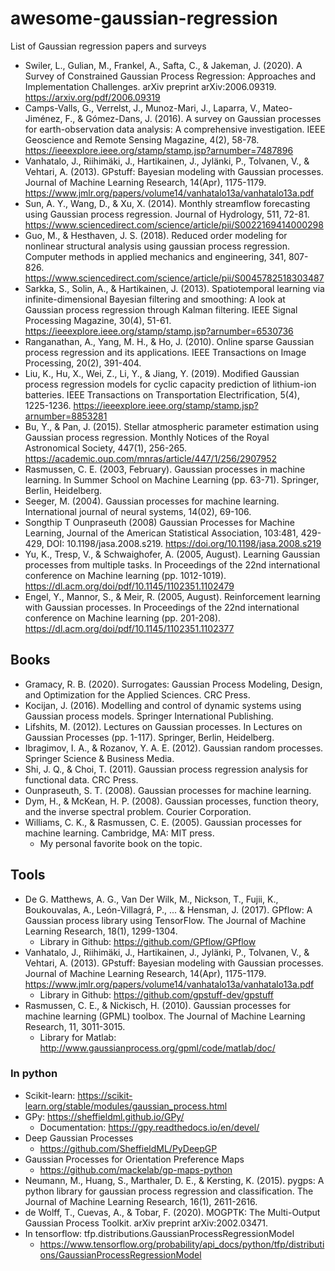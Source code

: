# awesome-gaussian-regression

List of Gaussian regression papers and surveys

* Swiler, L., Gulian, M., Frankel, A., Safta, C., & Jakeman, J. (2020). A Survey of Constrained Gaussian Process Regression: Approaches and Implementation Challenges. arXiv preprint arXiv:2006.09319. https://arxiv.org/pdf/2006.09319
* Camps-Valls, G., Verrelst, J., Munoz-Mari, J., Laparra, V., Mateo-Jiménez, F., & Gómez-Dans, J. (2016). A survey on Gaussian processes for earth-observation data analysis: A comprehensive investigation. IEEE Geoscience and Remote Sensing Magazine, 4(2), 58-78. https://ieeexplore.ieee.org/stamp/stamp.jsp?arnumber=7487896
* Vanhatalo, J., Riihimäki, J., Hartikainen, J., Jylänki, P., Tolvanen, V., & Vehtari, A. (2013). GPstuff: Bayesian modeling with Gaussian processes. Journal of Machine Learning Research, 14(Apr), 1175-1179. https://www.jmlr.org/papers/volume14/vanhatalo13a/vanhatalo13a.pdf
* Sun, A. Y., Wang, D., & Xu, X. (2014). Monthly streamflow forecasting using Gaussian process regression. Journal of Hydrology, 511, 72-81. https://www.sciencedirect.com/science/article/pii/S0022169414000298
* Guo, M., & Hesthaven, J. S. (2018). Reduced order modeling for nonlinear structural analysis using gaussian process regression. Computer methods in applied mechanics and engineering, 341, 807-826. https://www.sciencedirect.com/science/article/pii/S0045782518303487
* Sarkka, S., Solin, A., & Hartikainen, J. (2013). Spatiotemporal learning via infinite-dimensional Bayesian filtering and smoothing: A look at Gaussian process regression through Kalman filtering. IEEE Signal Processing Magazine, 30(4), 51-61. https://ieeexplore.ieee.org/stamp/stamp.jsp?arnumber=6530736
* Ranganathan, A., Yang, M. H., & Ho, J. (2010). Online sparse Gaussian process regression and its applications. IEEE Transactions on Image Processing, 20(2), 391-404. 
* Liu, K., Hu, X., Wei, Z., Li, Y., & Jiang, Y. (2019). Modified Gaussian process regression models for cyclic capacity prediction of lithium-ion batteries. IEEE Transactions on Transportation Electrification, 5(4), 1225-1236. https://ieeexplore.ieee.org/stamp/stamp.jsp?arnumber=8853281
* Bu, Y., & Pan, J. (2015). Stellar atmospheric parameter estimation using Gaussian process regression. Monthly Notices of the Royal Astronomical Society, 447(1), 256-265. https://academic.oup.com/mnras/article/447/1/256/2907952
* Rasmussen, C. E. (2003, February). Gaussian processes in machine learning. In Summer School on Machine Learning (pp. 63-71). Springer, Berlin, Heidelberg.
* Seeger, M. (2004). Gaussian processes for machine learning. International journal of neural systems, 14(02), 69-106.
* Songthip T Ounpraseuth (2008) Gaussian Processes for Machine Learning, Journal of the American Statistical Association, 103:481, 429-429, DOI: 10.1198/jasa.2008.s219. https://doi.org/10.1198/jasa.2008.s219
* Yu, K., Tresp, V., & Schwaighofer, A. (2005, August). Learning Gaussian processes from multiple tasks. In Proceedings of the 22nd international conference on Machine learning (pp. 1012-1019). https://dl.acm.org/doi/pdf/10.1145/1102351.1102479
* Engel, Y., Mannor, S., & Meir, R. (2005, August). Reinforcement learning with Gaussian processes. In Proceedings of the 22nd international conference on Machine learning (pp. 201-208). https://dl.acm.org/doi/pdf/10.1145/1102351.1102377

## Books

* Gramacy, R. B. (2020). Surrogates: Gaussian Process Modeling, Design, and Optimization for the Applied Sciences. CRC Press.
* Kocijan, J. (2016). Modelling and control of dynamic systems using Gaussian process models. Springer International Publishing.
* Lifshits, M. (2012). Lectures on Gaussian processes. In Lectures on Gaussian Processes (pp. 1-117). Springer, Berlin, Heidelberg.
* Ibragimov, I. A., & Rozanov, Y. A. E. (2012). Gaussian random processes. Springer Science & Business Media.
* Shi, J. Q., & Choi, T. (2011). Gaussian process regression analysis for functional data. CRC Press.
* Ounpraseuth, S. T. (2008). Gaussian processes for machine learning.
* Dym, H., & McKean, H. P. (2008). Gaussian processes, function theory, and the inverse spectral problem. Courier Corporation.
* Williams, C. K., & Rasmussen, C. E. (2005). Gaussian processes for machine learning. Cambridge, MA: MIT press.
  - My personal favorite book on the topic.

## Tools

* De G. Matthews, A. G., Van Der Wilk, M., Nickson, T., Fujii, K., Boukouvalas, A., León-Villagrá, P., ... & Hensman, J. (2017). GPflow: A Gaussian process library using TensorFlow. The Journal of Machine Learning Research, 18(1), 1299-1304.
  - Library in Github: https://github.com/GPflow/GPflow
* Vanhatalo, J., Riihimäki, J., Hartikainen, J., Jylänki, P., Tolvanen, V., & Vehtari, A. (2013). GPstuff: Bayesian modeling with Gaussian processes. Journal of Machine Learning Research, 14(Apr), 1175-1179. https://www.jmlr.org/papers/volume14/vanhatalo13a/vanhatalo13a.pdf
  - Library in Github: https://github.com/gpstuff-dev/gpstuff
* Rasmussen, C. E., & Nickisch, H. (2010). Gaussian processes for machine learning (GPML) toolbox. The Journal of Machine Learning Research, 11, 3011-3015.
  - Library for Matlab: http://www.gaussianprocess.org/gpml/code/matlab/doc/
  
 ### In python
 
* Scikit-learn: https://scikit-learn.org/stable/modules/gaussian_process.html
* GPy: https://sheffieldml.github.io/GPy/
  - Documentation: https://gpy.readthedocs.io/en/devel/
* Deep Gaussian Processes
  - https://github.com/SheffieldML/PyDeepGP
* Gaussian Processes for Orientation Preference Maps
  - https://github.com/mackelab/gp-maps-python
* Neumann, M., Huang, S., Marthaler, D. E., & Kersting, K. (2015). pygps: A python library for gaussian process regression and classification. The Journal of Machine Learning Research, 16(1), 2611-2616.
* de Wolff, T., Cuevas, A., & Tobar, F. (2020). MOGPTK: The Multi-Output Gaussian Process Toolkit. arXiv preprint arXiv:2002.03471.
* In tensorflow: tfp.distributions.GaussianProcessRegressionModel
  - https://www.tensorflow.org/probability/api_docs/python/tfp/distributions/GaussianProcessRegressionModel
